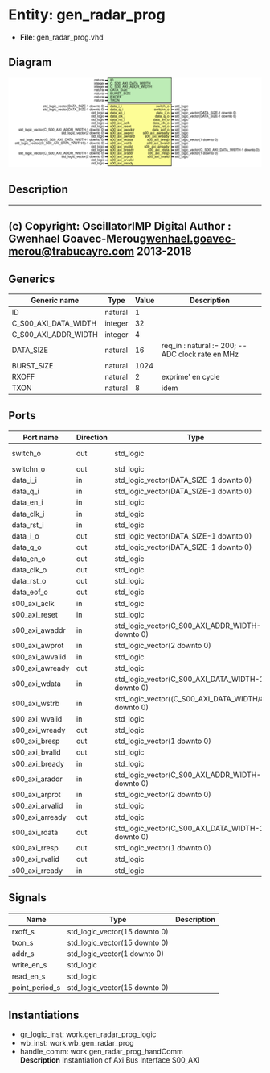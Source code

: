 # Entity: gen_radar_prog

- **File**: gen_radar_prog.vhd
## Diagram

![Diagram](gen_radar_prog.svg "Diagram")
## Description

-------------------------------------------------------------------------
 (c) Copyright: OscillatorIMP Digital
 Author : Gwenhael Goavec-Merou<gwenhael.goavec-merou@trabucayre.com>
 2013-2018
-------------------------------------------------------------------------
## Generics

| Generic name         | Type    | Value | Description                                         |
| -------------------- | ------- | ----- | --------------------------------------------------- |
| ID                   | natural | 1     |                                                     |
| C_S00_AXI_DATA_WIDTH | integer | 32    |                                                     |
| C_S00_AXI_ADDR_WIDTH | integer | 4     |                                                     |
| DATA_SIZE            | natural | 16    | req_in : natural := 200;  -- ADC clock rate en MHz  |
| BURST_SIZE           | natural | 1024  |                                                     |
| RXOFF                | natural | 2     |  exprime' en cycle                                  |
| TXON                 | natural | 8     |  idem                                               |
## Ports

| Port name       | Direction | Type                                                  | Description    |
| --------------- | --------- | ----------------------------------------------------- | -------------- |
| switch_o        | out       | std_logic                                             | Syscon signals |
| switchn_o       | out       | std_logic                                             |                |
| data_i_i        | in        | std_logic_vector(DATA_SIZE-1 downto 0)                | rocessing      |
| data_q_i        | in        | std_logic_vector(DATA_SIZE-1 downto 0)                |                |
| data_en_i       | in        | std_logic                                             |                |
| data_clk_i      | in        | std_logic                                             |                |
| data_rst_i      | in        | std_logic                                             |                |
| data_i_o        | out       | std_logic_vector(DATA_SIZE-1 downto 0)                |                |
| data_q_o        | out       | std_logic_vector(DATA_SIZE-1 downto 0)                |                |
| data_en_o       | out       | std_logic                                             |                |
| data_clk_o      | out       | std_logic                                             |                |
| data_rst_o      | out       | std_logic                                             |                |
| data_eof_o      | out       | std_logic                                             |                |
| s00_axi_aclk    | in        | std_logic                                             | axi            |
| s00_axi_reset   | in        | std_logic                                             |                |
| s00_axi_awaddr  | in        | std_logic_vector(C_S00_AXI_ADDR_WIDTH-1 downto 0)     |                |
| s00_axi_awprot  | in        | std_logic_vector(2 downto 0)                          |                |
| s00_axi_awvalid | in        | std_logic                                             |                |
| s00_axi_awready | out       | std_logic                                             |                |
| s00_axi_wdata   | in        | std_logic_vector(C_S00_AXI_DATA_WIDTH-1 downto 0)     |                |
| s00_axi_wstrb   | in        | std_logic_vector((C_S00_AXI_DATA_WIDTH/8)-1 downto 0) |                |
| s00_axi_wvalid  | in        | std_logic                                             |                |
| s00_axi_wready  | out       | std_logic                                             |                |
| s00_axi_bresp   | out       | std_logic_vector(1 downto 0)                          |                |
| s00_axi_bvalid  | out       | std_logic                                             |                |
| s00_axi_bready  | in        | std_logic                                             |                |
| s00_axi_araddr  | in        | std_logic_vector(C_S00_AXI_ADDR_WIDTH-1 downto 0)     |                |
| s00_axi_arprot  | in        | std_logic_vector(2 downto 0)                          |                |
| s00_axi_arvalid | in        | std_logic                                             |                |
| s00_axi_arready | out       | std_logic                                             |                |
| s00_axi_rdata   | out       | std_logic_vector(C_S00_AXI_DATA_WIDTH-1 downto 0)     |                |
| s00_axi_rresp   | out       | std_logic_vector(1 downto 0)                          |                |
| s00_axi_rvalid  | out       | std_logic                                             |                |
| s00_axi_rready  | in        | std_logic                                             |                |
## Signals

| Name           | Type                          | Description |
| -------------- | ----------------------------- | ----------- |
| rxoff_s        | std_logic_vector(15 downto 0) |             |
|  txon_s        | std_logic_vector(15 downto 0) |             |
| addr_s         | std_logic_vector(1 downto 0)  |             |
| write_en_s     | std_logic                     |             |
|  read_en_s     | std_logic                     |             |
| point_period_s | std_logic_vector(15 downto 0) |             |
## Instantiations

- gr_logic_inst: work.gen_radar_prog_logic
- wb_inst: work.wb_gen_radar_prog
- handle_comm: work.gen_radar_prog_handComm
</br>**Description**
 Instantiation of Axi Bus Interface S00_AXI

